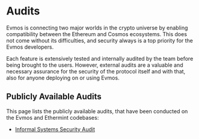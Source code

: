 <!--
order: 4
-->

# Audits

Evmos is connecting two major worlds in the crypto universe 
by enabling compatibility between the Ethereum and Cosmos ecosystems.
This does not come without its difficulties,
and security always is a top priority for the Evmos developers.

Each feature is extensively tested and internally audited by the team
before being brought to the users.
However, external audits are a valuable and necessary assurance 
for the security of the protocol itself
and with that, also for anyone deploying on or using Evmos.

## Publicly Available Audits

This page lists the publicly available audits, that have been conducted on the Evmos and Ethermint codebases:

- [Informal Systems Security Audit](https://github.com/informalsystems/audits/blob/main/Evmos2021Q4/informal-evmos-report-2021q4.pdf)

